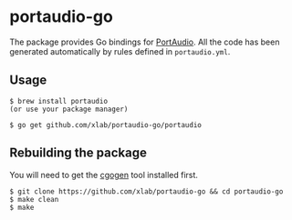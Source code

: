 portaudio-go
============

The package provides Go bindings for [PortAudio](http://www.portaudio.com).
All the code has been generated automatically by rules defined in `portaudio.yml`.

## Usage

```
$ brew install portaudio
(or use your package manager)

$ go get github.com/xlab/portaudio-go/portaudio
```

## Rebuilding the package

You will need to get the [cgogen](https://git.io/cgogen) tool installed first.

```
$ git clone https://github.com/xlab/portaudio-go && cd portaudio-go
$ make clean
$ make
```
